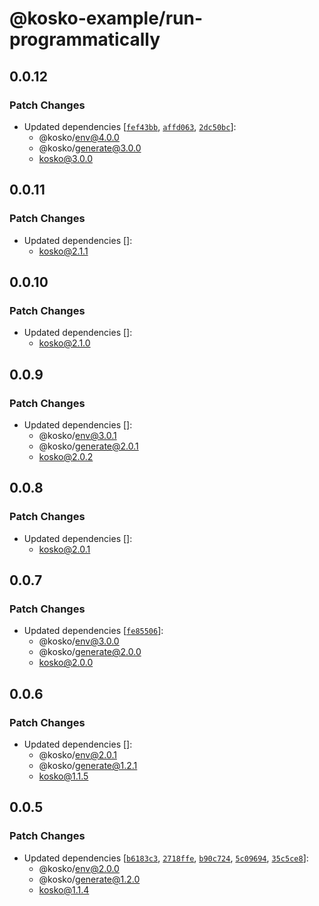 # @kosko-example/run-programmatically

## 0.0.12

### Patch Changes

- Updated dependencies [[`fef43bb`](https://github.com/tommy351/kosko/commit/fef43bbde55c5c2c48b0a81c71014513e83a7ad2), [`affd063`](https://github.com/tommy351/kosko/commit/affd0632bc31033864cbc49620bee870d46437c8), [`2dc50bc`](https://github.com/tommy351/kosko/commit/2dc50bc7f7c9ac1fa474121e772c1789637506bf)]:
  - @kosko/env@4.0.0
  - @kosko/generate@3.0.0
  - kosko@3.0.0

## 0.0.11

### Patch Changes

- Updated dependencies []:
  - kosko@2.1.1

## 0.0.10

### Patch Changes

- Updated dependencies []:
  - kosko@2.1.0

## 0.0.9

### Patch Changes

- Updated dependencies []:
  - @kosko/env@3.0.1
  - @kosko/generate@2.0.1
  - kosko@2.0.2

## 0.0.8

### Patch Changes

- Updated dependencies []:
  - kosko@2.0.1

## 0.0.7

### Patch Changes

- Updated dependencies [[`fe85506`](https://github.com/tommy351/kosko/commit/fe8550688d7fe53f006bb64b8dd925348facef04)]:
  - @kosko/env@3.0.0
  - @kosko/generate@2.0.0
  - kosko@2.0.0

## 0.0.6

### Patch Changes

- Updated dependencies []:
  - @kosko/env@2.0.1
  - @kosko/generate@1.2.1
  - kosko@1.1.5

## 0.0.5

### Patch Changes

- Updated dependencies [[`b6183c3`](https://github.com/tommy351/kosko/commit/b6183c3781ab3f1f1d21de8fbd21e5ef0ca37e17), [`2718ffe`](https://github.com/tommy351/kosko/commit/2718ffed812b8224252a47fa0208b70a6c7adab4), [`b90c724`](https://github.com/tommy351/kosko/commit/b90c724754ee8b7bd6e4e99e037b28a89f71ddb3), [`5c09694`](https://github.com/tommy351/kosko/commit/5c09694e98a72f7335965d57d7935472a74ce974), [`35c5ce8`](https://github.com/tommy351/kosko/commit/35c5ce8cb5745a6befc895c0eb108f0618c25b3a)]:
  - @kosko/env@2.0.0
  - @kosko/generate@1.2.0
  - kosko@1.1.4
